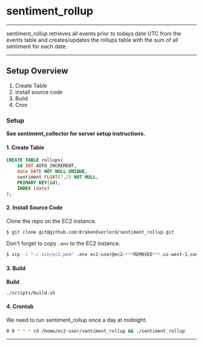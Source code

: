 # sentiment_rollup

---

sentiment_rollup retrieves all events prior to todays date UTC from the events table and creates/updates the rollups table with the sum of all sentiment for each date.

---

## Setup Overview

1. Create Table
1. Install source code
1. Build
1. Cron

### Setup

**See sentiment_collector for server setup instructions.**


#### 1. Create Table

```sql
CREATE TABLE rollups(
    id INT AUTO_INCREMENT,
    date DATE NOT NULL UNIQUE,
    sentiment FLOAT(7,2) NOT NULL,
    PRIMARY KEY(id),
    INDEX (date)
);
```

#### 2. Install Source Code

Clone the repo on the EC2 instance.

```bash
$ git clone git@github.com:KrakenOverlord/sentiment_rollup.git
```

Don't forget to copy `.env` to the EC2 instance.

```bash
$ scp -i "~/.ssh/ec2.pem" .env ec2-user@ec2-***REMOVED***.us-west-1.compute.amazonaws.com:~/sentiment_rollup

```

#### 3. Build

**Build**

```bash
./scripts/build.sh
```

#### 4. Crontab
We need to run sentiment_rollup once a day at midnight. 

```bash
0 0 * * * cd /home/ec2-user/sentiment_rollup && ./sentiment_rollup
```

---

